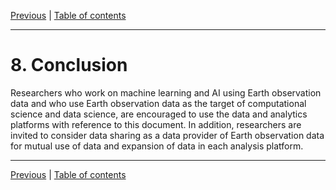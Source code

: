 [Previous](data-and-platform.md) | [Table of contents](README.md) 

***
# 8. Conclusion
Researchers who work on machine learning and AI using Earth observation data and who use Earth observation data as the target of computational science and data science, are encouraged to use the data and analytics platforms with reference to this document.
In addition, researchers   are invited to consider data sharing as a data provider of Earth observation data for mutual use of data and expansion of data in each analysis platform.

***
[Previous](data-and-platform.md) | [Table of contents](README.md) 
